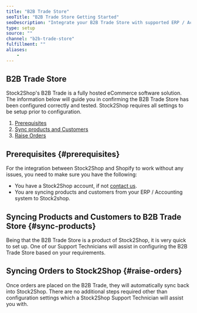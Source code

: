 ```yaml
---
title: "B2B Trade Store"
seoTitle: "B2B Trade Store Getting Started"
seoDescription: "Integrate your B2B Trade Store with supported ERP / Accounting Systems and 3rd Party Logistics services through Stock2Shop"
type: setup
source: ""
channel: "b2b-trade-store"
fulfillment: ""
aliases:
    - 
---
```


## B2B Trade Store
Stock2Shop's B2B Trade is a fully hosted eCommerce software solution. 
The information below will guide you in confirming the B2B Trade Store has been configured correctly and tested.
Stock2Shop requires all settings to be setup prior to configuration.


1. [Prerequisites](#prerequisites) 
2. [Sync products and Customers](#sync-products) 
3. [Raise Orders](#raise-orders) 

## Prerequisites {#prerequisites}
For the integration between Stock2Shop and Shopify to work without any issues, you need to make sure you have the following:

- You have a Stock2Shop account, if not [contact us](/contact-us/ "Contact Stock2Shop").
- You are syncing products and customers from your ERP / Accounting system to Stock2shop.

## Syncing Products and Customers to B2B Trade Store {#sync-products}
Being that the B2B Trade Store is a product of Stock2Shop, it is very quick to set up.
One of our Support Technicians will assist in configuring the B2B Trade Store based on your requirements.

## Syncing Orders to Stock2Shop {#raise-orders}
Once orders are placed on the B2B Trade, they will automatically sync back into Stock2Shop.
There are no additional steps required other than configuration settings which a Stock2Shop Support Technician will assist you with.

